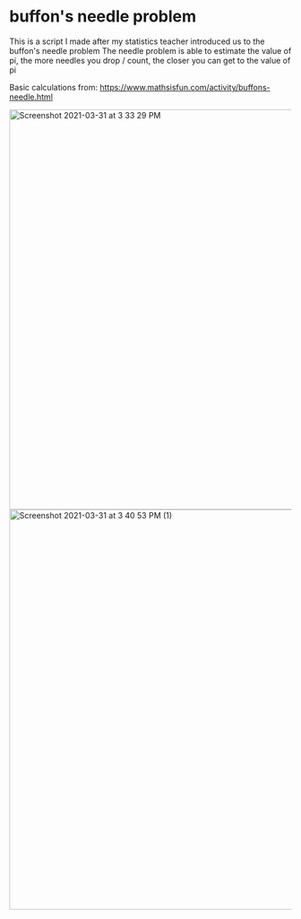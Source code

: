 # buffon's needle problem
This is a script I made after my statistics teacher introduced us to the buffon's needle problem
The needle problem is able to estimate the value of pi, the more needles you drop / count, the closer you can get to the value of pi

Basic calculations from: https://www.mathsisfun.com/activity/buffons-needle.html

<img width="714" alt="Screenshot 2021-03-31 at 3 33 29 PM" src="https://user-images.githubusercontent.com/20654098/113111185-7db98200-923a-11eb-8e02-7385c651eab4.png">
<img width="714" alt="Screenshot 2021-03-31 at 3 40 53 PM (1)" src="https://user-images.githubusercontent.com/20654098/113110980-477c0280-923a-11eb-95a6-b8fb24bd44fe.png">
